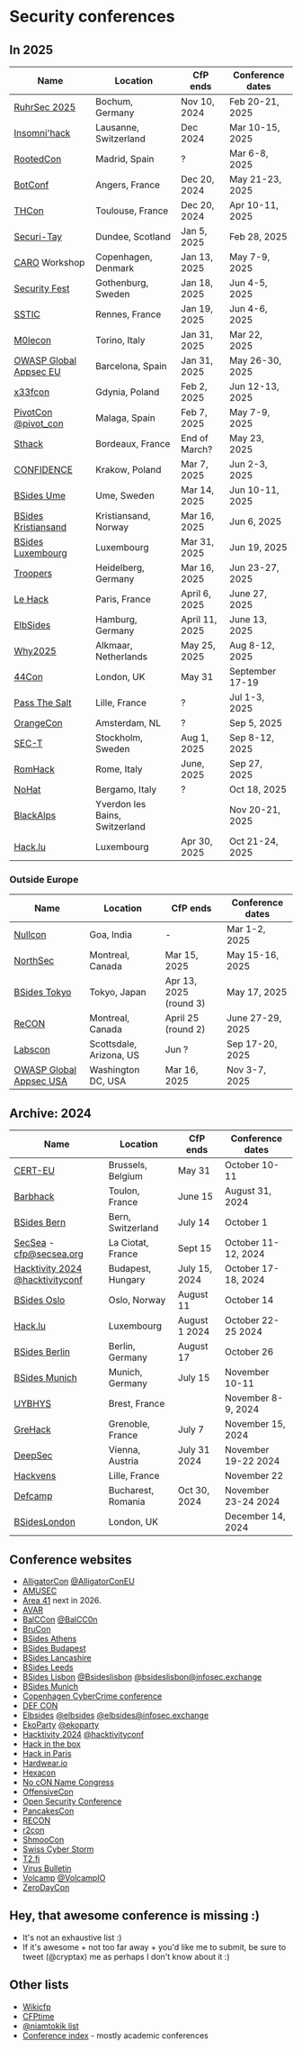 # Security conferences

## In 2025

| Name           | Location	| CfP ends |  Conference dates |
| ---------------- | ------------- | ------------ | -------------------------|
| [RuhrSec 2025](https://www.ruhrsec.de/2025/) | Bochum, Germany | Nov 10, 2024 | Feb 20-21, 2025 |
| [Insomni'hack](https://insomnihack.ch) | Lausanne, Switzerland | Dec 2024 | Mar 10-15, 2025 |
| [RootedCon](https://www.rootedcon.com/) | Madrid, Spain | ? | Mar 6-8, 2025 |
| [BotConf](https://www.botconf.eu) | Angers, France | Dec 20, 2024 | May 21-23, 2025 |
| [THCon](https://thcon.party/) | Toulouse, France | Dec 20, 2024 | Apr 10-11, 2025 |
| [Securi-Tay](https://securi-tay.co.uk/) | Dundee, Scotland | Jan 5, 2025 | Feb 28, 2025 |
| [CARO](https://www.caro2025.org/event/c42cfc49-86ec-43e7-adf8-8de5ddb6d3cb/home) Workshop | Copenhagen, Denmark | Jan 13, 2025 | May 7-9, 2025 |
| [Security Fest](https://securityfest.com) | Gothenburg, Sweden | Jan 18, 2025 | Jun 4-5, 2025 |
| [SSTIC](https://www.sstic.org) | Rennes, France | Jan 19, 2025 | Jun 4-6, 2025 |
| [M0lecon](https://m0lecon.it/) | Torino, Italy | Jan 31, 2025 | Mar 22, 2025 | 
| [OWASP Global Appsec EU](https://owasp.glueup.com/event/owasp-global-appsec-eu-2025-123983/) | Barcelona, Spain | Jan 31, 2025 | May 26-30, 2025|
| [x33fcon](https://x33fcon.com) |  Gdynia, Poland | Feb 2, 2025 | Jun 12-13, 2025 |
| [PivotCon](https://pivotcon.org) [@pivot_con](https://twitter.com/pivot_con) | Malaga, Spain | Feb 7, 2025 | May 7-9, 2025 |
| [Sthack](https://sthack.fr) | Bordeaux, France | End of March? | May 23, 2025 |
| [CONFIDENCE](https://confidence-conference.org/) | Krakow, Poland | Mar 7, 2025 | Jun 2-3, 2025 |
| [BSides Ume](https://indico.neic.no/event/273/abstracts/) | Ume, Sweden | Mar 14, 2025 | Jun 10-11, 2025 |
| [BSides Kristiansand](https://bsideskrs.no) | Kristiansand, Norway | Mar 16, 2025 | Jun 6, 2025 |
| [BSides Luxembourg](https://2025.bsides.lu) | Luxembourg | Mar 31, 2025 | Jun 19, 2025 |
| [Troopers](https://troopers.de/) | Heidelberg, Germany | Mar 16, 2025 | Jun 23-27, 2025 |
| [Le Hack](https://lehack.org/cfp-apply-for-a-talk/) | Paris, France | April 6, 2025 | June 27, 2025 |
| [ElbSides](https://www.elbsides.eu/) | Hamburg, Germany | April 11, 2025 | June 13, 2025 |
| [Why2025](https://why2025.org) | Alkmaar, Netherlands | May 25, 2025 | Aug 8-12, 2025 |
| [44Con](https://44con.com) | London, UK | May 31 | September 17-19 |
| [Pass The Salt](https://pass-the-salt.org/) | Lille, France | ? | Jul 1-3, 2025 |
| [OrangeCon](https://orangecon.nl) | Amsterdam, NL | ? | Sep 5, 2025 |
| [SEC-T](https://sec-t.org) | Stockholm, Sweden | Aug 1, 2025 | Sep 8-12, 2025 |
| [RomHack](https://romhack.io/cfp) | Rome, Italy | June, 2025 | Sep 27, 2025 |
| [NoHat](https://www.nohat.it/) | Bergamo, Italy | ? | Oct 18, 2025 |
| [BlackAlps](https://blackalps.ch) | Yverdon les Bains, Switzerland | | Nov 20-21, 2025 |
| [Hack.lu](https://hack.lu) | Luxembourg | Apr 30, 2025 | Oct 21-24, 2025 |


### Outside Europe

| Name           | Location	| CfP ends |  Conference dates |
| ---------------- | ------------- | ------------ | -------------------------|
| [Nullcon](https://nullcon.net) | Goa, India | - | Mar 1-2, 2025 |
| [NorthSec](https://nsec.io/cfp/) | Montreal, Canada | Mar 15, 2025 | May 15-16, 2025 |
| [BSides Tokyo](https://bsides.tokyo/en/) | Tokyo, Japan | Apr 13, 2025 (round 3) | May 17, 2025 |
| [ReCON](https://recon.cx/2025/cfp.html) | Montreal, Canada | April 25 (round 2) | June 27-29, 2025 |
| [Labscon](https://www.labscon.io) | Scottsdale, Arizona, US | Jun ? | Sep 17-20, 2025 |
| [OWASP Global Appsec USA](https://owasp.glueup.com/event/owasp-2025-global-appsec-usa-washington-dc-131624/) | Washington DC, USA | Mar 16, 2025 | Nov 3-7, 2025|



## Archive: 2024

| Name           | Location	| CfP ends |  Conference dates |
| ---------------- | ------------- | ------------ | -------------------------|
| [CERT-EU](https://cert.europa.eu/conference/tales-from-the-real-world) | Brussels, Belgium | May 31 | October 10-11 |
| [Barbhack](https://barbhack.fr) | Toulon, France | June 15 | August 31, 2024 |
| [BSides Bern](https://bern.bsides.ch/) | Bern, Switzerland | July 14 | October 1 |
| [SecSea](https://secsea.org/) - cfp@secsea.org | La Ciotat, France | Sept 15 | October 11-12, 2024 |
| [Hacktivity 2024](https://hacktivity.com) [@hacktivityconf](https://twitter.com/hacktivityconf) | Budapest, Hungary | July 15, 2024 | October 17-18, 2024 |
| [BSides Oslo](https://infosec.exchange/@bsidesoslo) | Oslo, Norway | August 11 | October 14 |
| [Hack.lu](https://hack.lu) | Luxembourg | August 1 2024 | October 22-25 2024 |
| [BSides Berlin](https://cfp.bsides.berlin/bsides-berlin-2024/cfp) | Berlin, Germany | August 17 | October 26 |
| [BSides Munich](https://2024.bsidesmunich.org/callforpapers/) | Munich, Germany | July 15 | November 10-11 |
| [UYBHYS](https://www.unlockyourbrain.bzh/en/unlock-your-brain-2/) | Brest, France | | November 8-9, 2024 |
| [GreHack](https://grehack.fr) | Grenoble, France | July 7 | November 15, 2024 |
| [DeepSec](https://www.deepsec.net/cfp.html) | Vienna, Austria | July 31 2024 | November 19-22 2024 |
| [Hackvens](https://hackvens.fr) | Lille, France | | November 22 |
| [Defcamp](https://def.camp/call-for-papers/) | Bucharest, Romania | Oct 30, 2024 | November 23-24 2024 |
| [BSidesLondon](https://www.securitybsides.org.uk/) | London, UK | | December 14, 2024 |

## Conference websites 

- [AlligatorCon](https://alligatorcon.eu) [@AlligatorConEU](https://twitter.com/AlligatorConEU)
- [AMUSEC](https://amusec.i2m.univ-amu.fr/)
- [Area 41](https://area41.io) next in 2026.
- [AVAR](https://aavar.org/cybersecurity-conference/)
- [BalCCon](https://balccon.org) [@BalCC0n](https://twitter.com/BalCC0n)
- [BruCon](https://www.brucon.org/2023/)
- [BSides Athens](https://www.bsidesath.gr/cfp.php)
- [BSides Budapest](https://2024.bsidesbud.com/call-for-paper/)
- [BSides Lancashire](https://www.bsideslancashire.org)
- [BSides Leeds](https://twitter.com/BSidesLeeds)
- [BSides Lisbon](https://cfp.bsideslisbon.org) [@Bsideslisbon](https://twitter.com/Bsideslisbon) [@bsideslisbon@infosec.exchange](https://infosec.exchange)
- [BSides Munich](https://2023.bsidesmunich.org/callforpapers/)
- [Copenhagen CyberCrime conference](https://www.cyberhagen.com)
- [DEF CON](https://defcon.org)
- [Elbsides](https://www.elbsides.eu/) [@elbsides](https://twitter.com/elbsides) [@elbsides@infosec.exchange](https://infosec.exchange)
- [EkoParty](https://ekoparty.org) [@ekoparty](https://twitter.com/ekoparty)
- [Hacktivity 2024](https://hacktivity.com/call-for-papers/) [@hacktivityconf](https://twitter.com/hacktivityconf)
- [Hack in the box](https://conference.hitb.org/)
- [Hack in Paris](https://hackinparis.com)
- [Hardwear.io](https://hardwear.io)
- [Hexacon](https://www.hexacon.fr)
- [No cON Name Congress](https://www.noconname.org/) 
- [OffensiveCon](https://cfp.offensivecon.org)
- [Open Security Conference](https://opensecurityconference.org/)
- [PancakesCon](https://pancakescon.com)
- [RECON](https://recon.cx/)
- [r2con](https://rada.re/con/2024/)
- [ShmooCon](https://shmoocon.org)
- [Swiss Cyber Storm](https://www.swisscyberstorm.com/)
- [T2.fi](https://t2.fi)
- [Virus Bulletin](https://www.virusbulletin.com)
- [Volcamp](https://www.volcamp.io/) [@VolcampIO](https://twitter.com/VolcampIO)
- [ZeroDayCon](https://www.zerodaycon.com)

## Hey, that awesome conference is missing :)

- It's not an exhaustive list :)
- If it's awesome + not too far away + you'd like me to submit, be sure to tweet (@cryptax) me as perhaps I don't know about it :)

## Other lists

- [Wikicfp](http://wikicfp.com)
- [CFPtime](http://cfptime.org)
- [@niamtokik list](https://twitter.com/niamtokik/lists/events)
- [Conference index](https://conferenceindex.org/conferences/security) - mostly academic conferences
